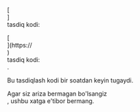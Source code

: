 [<br host>] <br action> tasdiq kodi: <br code>

[<br host>](https://<br host>) <br action> tasdiq kodi: <br code>.

Bu tasdiqlash kodi bir soatdan keyin tugaydi.

Agar siz ariza bermagan bo'lsangiz <br action>, ushbu xatga e'tibor bermang.